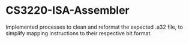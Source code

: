 # CS3220-ISA-Assembler

Implemented processes to clean and reformat the expected .a32 file, to simplify mapping instructions to their respective bit format.
